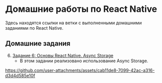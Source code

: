 # Домашние работы по React Native

Здесь находятся ссылки на ветки с выполненными домашними заданиями по React Native.

## Домашние задания

6. [Задание 6: Основы React Native. Async Storage](https://github.com/atreidesdev/react-native-itis/tree/homework-6)
   - В этом задании реализовано использование Async Storage.

https://github.com/user-attachments/assets/cab11de8-7099-42ac-a316-d3d4d585e10f
